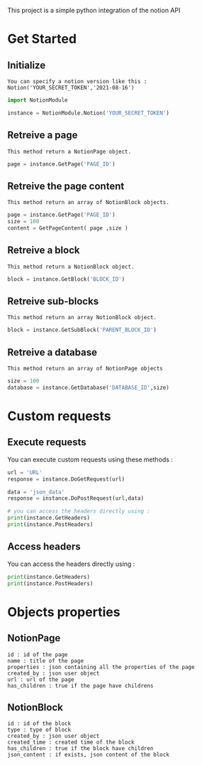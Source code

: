 This project is a simple python integration of the notion API


# Get Started

## Initialize

`You can specify a notion version like this : Notion('YOUR_SECRET_TOKEN','2021-08-16')`

```python
import NotionModule

instance = NotionModule.Notion('YOUR_SECRET_TOKEN')
```

## Retreive a page

`This method return a NotionPage object.`

```python
page = instance.GetPage('PAGE_ID')
```

## Retreive the page content

`This method return an array of NotionBlock objects.`

```python
page = instance.GetPage('PAGE_ID')
size = 100
content = GetPageContent( page ,size )
```

## Retreive a block

`This method return a NotionBlock object.`

```python
block = instance.GetBlock('BLOCK_ID')
```

## Retreive sub-blocks

`This method return an array NotionBlock object.`

```python
block = instance.GetSubBlock('PARENT_BLOCK_ID')
```

## Retreive a database

`This method return an array of NotionPage objects`

```python
size = 100
database = instance.GetDatabase('DATABASE_ID',size)
```
# Custom requests

## Execute requests
You can execute custom requests using these methods :
```python
url = 'URL'
response = instance.DoGetRequest(url)

data = 'json_data'
response = instance.DoPostRequest(url,data)

# you can access the headers directly using :
print(instance.GetHeaders)
print(instance.PostHeaders)
```

## Access headers
You can access the headers directly using :
```python
print(instance.GetHeaders)
print(instance.PostHeaders)
```


# Objects properties

## NotionPage

```
id : id of the page
name : title of the page
properties : json containing all the properties of the page
created_by : json user object
url : url of the page
has_children : true if the page have childrens
```

## NotionBlock

```
id : id of the block
type : type of block
created_by : json user object
created_time : created time of the block
has_children : true if the block have children
json_content : if exists, json content of the block
```
